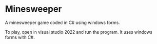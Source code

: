 # Minesweeper
A minesweeper game coded in C# using windows forms.

To play, open in visual studio 2022 and run the program. It uses windows forms with C#.
